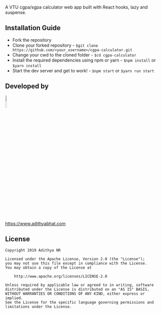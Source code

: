 A VTU cgpa/sgpa calculator web app built with React hooks, lazy and suspense.

## Installation Guide

* Fork the repository
* Clone your forked repository - `$git clone https://github.com/<your_username>/cgpa-calculator.git`
* Change your cwd to the cloned folder - `$cd cgpa-calculator`
* Install the required dependencies using npm or yarn - `$npm install` or `$yarn install`
* Start the dev server and get to work! - `$npm start` or `$yarn run start`

## Developed by

<img src="https://avatars1.githubusercontent.com/u/20818481?s=460&v=4" width="10%">  

https://www.adithyabhat.com  

## License

    Copyright 2019 Adithya NR

    Licensed under the Apache License, Version 2.0 (the "License");
    you may not use this file except in compliance with the License.
    You may obtain a copy of the License at

        http://www.apache.org/licenses/LICENSE-2.0

    Unless required by applicable law or agreed to in writing, software
    distributed under the License is distributed on an "AS IS" BASIS,
    WITHOUT WARRANTIES OR CONDITIONS OF ANY KIND, either express or implied.
    See the License for the specific language governing permissions and
    limitations under the License.